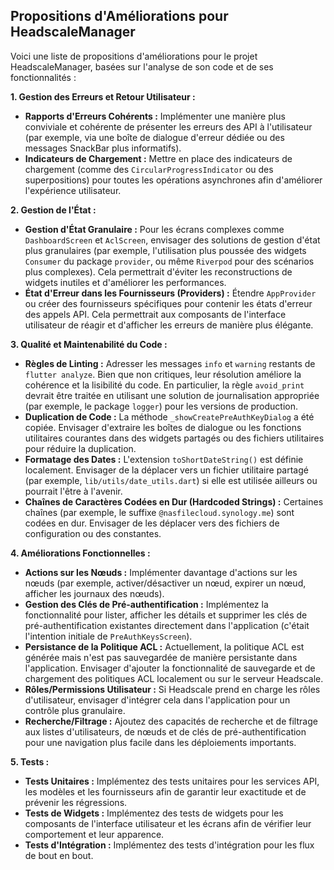 ## Propositions d'Améliorations pour HeadscaleManager

Voici une liste de propositions d'améliorations pour le projet HeadscaleManager, basées sur l'analyse de son code et de ses fonctionnalités :

**1. Gestion des Erreurs et Retour Utilisateur :**
*   **Rapports d'Erreurs Cohérents :** Implémenter une manière plus conviviale et cohérente de présenter les erreurs des API à l'utilisateur (par exemple, via une boîte de dialogue d'erreur dédiée ou des messages SnackBar plus informatifs).
*   **Indicateurs de Chargement :** Mettre en place des indicateurs de chargement (comme des `CircularProgressIndicator` ou des superpositions) pour toutes les opérations asynchrones afin d'améliorer l'expérience utilisateur.

**2. Gestion de l'État :**
*   **Gestion d'État Granulaire :** Pour les écrans complexes comme `DashboardScreen` et `AclScreen`, envisager des solutions de gestion d'état plus granulaires (par exemple, l'utilisation plus poussée des widgets `Consumer` du package `provider`, ou même `Riverpod` pour des scénarios plus complexes). Cela permettrait d'éviter les reconstructions de widgets inutiles et d'améliorer les performances.
*   **État d'Erreur dans les Fournisseurs (Providers) :** Étendre `AppProvider` ou créer des fournisseurs spécifiques pour contenir les états d'erreur des appels API. Cela permettrait aux composants de l'interface utilisateur de réagir et d'afficher les erreurs de manière plus élégante.

**3. Qualité et Maintenabilité du Code :**
*   **Règles de Linting :** Adresser les messages `info` et `warning` restants de `flutter analyze`. Bien que non critiques, leur résolution améliore la cohérence et la lisibilité du code. En particulier, la règle `avoid_print` devrait être traitée en utilisant une solution de journalisation appropriée (par exemple, le package `logger`) pour les versions de production.
*   **Duplication de Code :** La méthode `_showCreatePreAuthKeyDialog` a été copiée. Envisager d'extraire les boîtes de dialogue ou les fonctions utilitaires courantes dans des widgets partagés ou des fichiers utilitaires pour réduire la duplication.
*   **Formatage des Dates :** L'extension `toShortDateString()` est définie localement. Envisager de la déplacer vers un fichier utilitaire partagé (par exemple, `lib/utils/date_utils.dart`) si elle est utilisée ailleurs ou pourrait l'être à l'avenir.
*   **Chaînes de Caractères Codées en Dur (Hardcoded Strings) :** Certaines chaînes (par exemple, le suffixe `@nasfilecloud.synology.me`) sont codées en dur. Envisager de les déplacer vers des fichiers de configuration ou des constantes.

**4. Améliorations Fonctionnelles :**
*   **Actions sur les Nœuds :** Implémenter davantage d'actions sur les nœuds (par exemple, activer/désactiver un nœud, expirer un nœud, afficher les journaux des nœuds).
*   **Gestion des Clés de Pré-authentification :** Implémentez la fonctionnalité pour lister, afficher les détails et supprimer les clés de pré-authentification existantes directement dans l'application (c'était l'intention initiale de `PreAuthKeysScreen`).
*   **Persistance de la Politique ACL :** Actuellement, la politique ACL est générée mais n'est pas sauvegardée de manière persistante dans l'application. Envisager d'ajouter la fonctionnalité de sauvegarde et de chargement des politiques ACL localement ou sur le serveur Headscale.
*   **Rôles/Permissions Utilisateur :** Si Headscale prend en charge les rôles d'utilisateur, envisager d'intégrer cela dans l'application pour un contrôle plus granulaire.
*   **Recherche/Filtrage :** Ajoutez des capacités de recherche et de filtrage aux listes d'utilisateurs, de nœuds et de clés de pré-authentification pour une navigation plus facile dans les déploiements importants.

**5. Tests :**
*   **Tests Unitaires :** Implémentez des tests unitaires pour les services API, les modèles et les fournisseurs afin de garantir leur exactitude et de prévenir les régressions.
*   **Tests de Widgets :** Implémentez des tests de widgets pour les composants de l'interface utilisateur et les écrans afin de vérifier leur comportement et leur apparence.
*   **Tests d'Intégration :** Implémentez des tests d'intégration pour les flux de bout en bout.